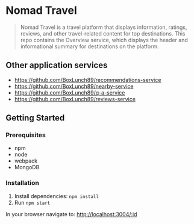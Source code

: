 # Nomad Travel

> Nomad Travel is a travel platform that displays information, ratings, reviews, and other travel-related content for top destinations. This repo contains the Overview service, which displays the header and informational summary for destinations on the platform. 

## Other application services

  - https://github.com/BoxLunch89/recommendations-service
  - https://github.com/BoxLunch89/nearby-service
  - https://github.com/BoxLunch89/q-a-service
  - https://github.com/BoxLunch89/reviews-service

## Getting Started
### Prerequisites
- npm  
- node  
- webpack  
- MongoDB   

### Installation
1. Install dependencies: `npm install`
2. Run `npm start`

In your browser navigate to: [http://localhost:3004/:id](http://localhost:3004/:id)
